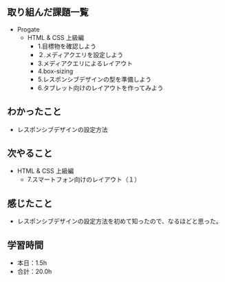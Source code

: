 ## 取り組んだ課題一覧
- Progate
  - HTML & CSS 上級編
    - 1.目標物を確認しよう
    - ２.メディアクエリを設定しよう
    - 3.メディアクエリによるレイアウト
    - 4.box-sizing
    - 5.レスポンシブデザインの型を準備しよう
    - 6.タブレット向けのレイアウトを作ってみよう
## わかったこと
- レスポンシブデザインの設定方法
## 次やること
- HTML & CSS 上級編
  - 7.スマートフォン向けのレイアウト（１）
## 感じたこと
- レスポンシブデザインの設定方法を初めて知ったので、なるほどと思った。
## 学習時間
- 本日：1.5h
- 合計：20.0h
